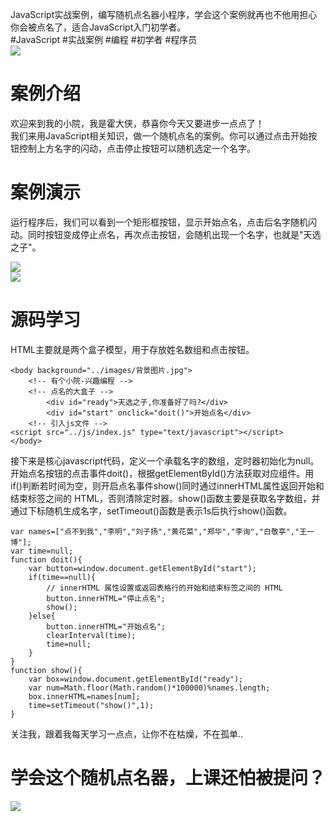 
JavaScript实战案例，编写随机点名器小程序，学会这个案例就再也不他用担心你会被点名了，适合JavaScript入门初学者。<br />#JavaScript #实战案例 #编程 #初学者 #程序员<br />![](https://cdn.nlark.com/yuque/0/2022/png/34388852/1668993239344-93ef2b49-f351-43cd-ae78-2c5d8fe111f9.png#averageHue=%23a6a6bf&clientId=ud4cded2b-718f-4&crop=0&crop=0&crop=1&crop=1&from=paste&id=u230aff08&margin=%5Bobject%20Object%5D&originHeight=764&originWidth=1600&originalType=url&ratio=1&rotation=0&showTitle=false&status=done&style=none&taskId=uac87f339-0a44-4446-b57e-8cbc27504a6&title=)
<a name="aBw00"></a>
# **案例介绍**

欢迎来到我的小院，我是霍大侠，恭喜你今天又要进步一点点了！<br />我们来用JavaScript相关知识，做一个随机点名的案例。你可以通过点击开始按钮控制上方名字的闪动，点击停止按钮可以随机选定一个名字。

<a name="lLMRT"></a>
# **案例演示**

运行程序后，我们可以看到一个矩形框按钮，显示开始点名，点击后名字随机闪动。同时按钮变成停止点名，再次点击按钮，会随机出现一个名字，也就是"天选之子"。

![](https://cdn.nlark.com/yuque/0/2022/png/34388852/1668993239311-3c587328-ef8c-439e-b472-7c767ad924d3.png#averageHue=%23a1a5c0&clientId=ud4cded2b-718f-4&crop=0&crop=0&crop=1&crop=1&from=paste&id=u945cdb16&margin=%5Bobject%20Object%5D&originHeight=760&originWidth=1923&originalType=url&ratio=1&rotation=0&showTitle=false&status=done&style=none&taskId=u75dd555f-6132-48be-b617-b0f7f81dc52&title=)<br />![](https://cdn.nlark.com/yuque/0/2022/png/34388852/1668993239267-b7acca43-f0cd-4d3c-ac62-5c900c8f29ad.png#averageHue=%23a1a2bb&clientId=ud4cded2b-718f-4&crop=0&crop=0&crop=1&crop=1&from=paste&id=ua5c5b2d7&margin=%5Bobject%20Object%5D&originHeight=905&originWidth=1600&originalType=url&ratio=1&rotation=0&showTitle=false&status=done&style=none&taskId=u6b413561-2294-44f3-bc36-20c0f98d686&title=)
<a name="dJwTk"></a>
# **源码学习**

HTML主要就是两个盒子模型，用于存放姓名数组和点击按钮。

```
<body background="../images/背景图片.jpg">
    <!-- 有个小院-兴趣编程 -->
    <!-- 点名的大盒子 -->
        <div id="ready">天选之子,你准备好了吗?</div>
        <div id="start" onclick="doit()">开始点名</div>
    <!-- 引入js文件 -->
<script src="../js/index.js" type="text/javascript"></script>
</body>
```

接下来是核心javascript代码，定义一个承载名字的数组，定时器初始化为null。开始点名按钮的点击事件doit()，根据getElementById()方法获取对应组件。用if()判断若时间为空，则开启点名事件show()同时通过innerHTML属性返回开始和结束标签之间的 HTML，否则清除定时器。show()函数主要是获取名字数组，并通过下标随机生成名字，setTimeout()函数是表示1s后执行show()函数。

```
var names=["点不到我","李明","刘子扬","黄花菜","郑华","李询","白敬亭","王一博"];
var time=null;
function doit(){
    var button=window.document.getElementById("start");
    if(time==null){
        // innerHTML 属性设置或返回表格行的开始和结束标签之间的 HTML
        button.innerHTML="停止点名";
        show();
    }else{
        button.innerHTML="开始点名";
        clearInterval(time);
        time=null;
    }
}
function show(){
    var box=window.document.getElementById("ready");
    var num=Math.floor(Math.random()*100000)%names.length;
    box.innerHTML=names[num];
    time=setTimeout("show()",1);
}
```


关注我，跟着我每天学习一点点，让你不在枯燥，不在孤单..
<a name="kKWJK"></a>
# **学会这个随机点名器，上课还怕被提问？**
![](https://cdn.nlark.com/yuque/0/2022/png/34388852/1668993239007-dc8be211-0347-41bd-92af-5b7989d146e6.png#averageHue=%23525252&clientId=ud4cded2b-718f-4&crop=0&crop=0&crop=1&crop=1&from=paste&id=u30b5756c&margin=%5Bobject%20Object%5D&originHeight=1080&originWidth=1920&originalType=url&ratio=1&rotation=0&showTitle=false&status=done&style=none&taskId=ue156f1f9-3050-4d18-a9c1-0583fff2c74&title=)
